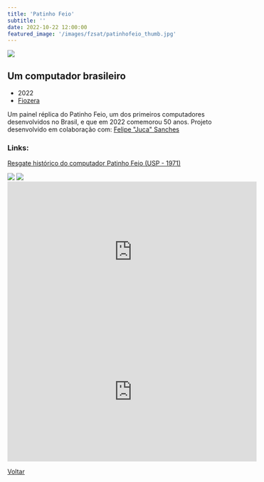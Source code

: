 ```yaml
---
title: 'Patinho Feio'
subtitle: ''
date: 2022-10-22 12:00:00
featured_image: '/images/fzsat/patinhofeio_thumb.jpg'
---
```


![](/images/fzsat/patinhofeio_01.jpg)

## Um computador brasileiro

* 2022
* [Fiozera](https://fiozera.com.br/)

Um painel réplica do Patinho Feio, um dos primeiros computadores desenvolvidos no Brasil, e que em 2022 comemorou 50 anos.
Projeto desenvolvido em colaboração com:
[Felipe "Juca" Sanches](juca@members.fsf.org)

### Links:

[Resgate histórico do computador Patinho Feio (USP - 1971)](https://forum.fiozera.com.br/t/resgate-historico-do-computador-patinho-feio-usp-1971)

<div class="gallery" data-columns="2">
	<img src="/images/fzsat/patinhofeio_02.jpg">
	<img src="/images/fzsat/patinhofeio_03.jpg">
</div>

<iframe width="560" height="315" src="https://www.youtube-nocookie.com/embed/YP_hHPiERgw?t=5029&&controls=0" frameborder="0" allow="accelerometer; autoplay; clipboard-write; encrypted-media; gyroscope; picture-in-picture" allowfullscreen></iframe>

<iframe width="560" height="315" src="https://www.youtube-nocookie.com/embed/6s4q-xO650k?controls=0" frameborder="0" allow="accelerometer; autoplay; clipboard-write; encrypted-media; gyroscope; picture-in-picture" allowfullscreen></iframe>

<a href='/' class="button button--large">Voltar</a>